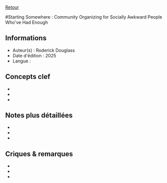 [Retour](../README.md)

#Starting Somewhere : Community Organizing for Socially Awkward People Who've Had Enough 

## Informations
- Auteur(s) :  Roderick Douglass 
- Date d'édition : 2025
- Langue : 

## Concepts clef
-
-
-

## Notes plus détaillées
-
-
-

## Criques & remarques
-
-
-
